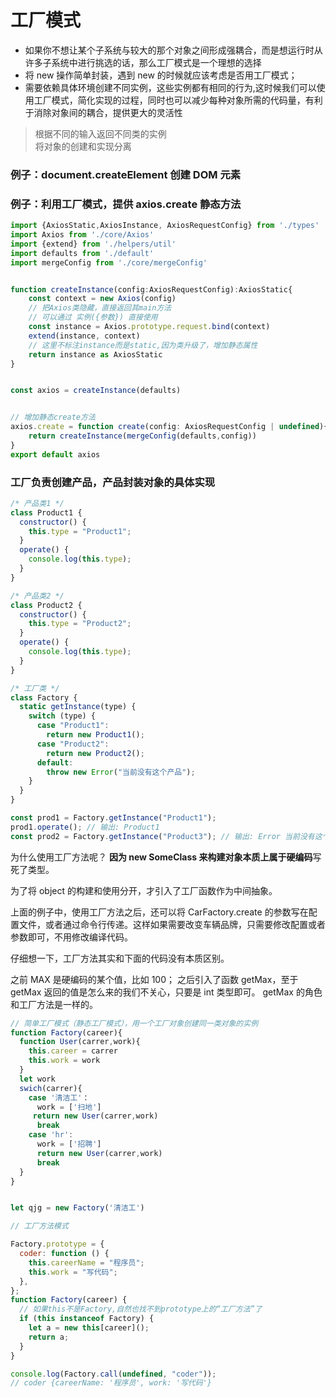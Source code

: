 # 工厂模式

- 如果你不想让某个子系统与较大的那个对象之间形成强耦合，而是想运行时从许多子系统中进行挑选的话，那么工厂模式是一个理想的选择
- 将 new 操作简单封装，遇到 new 的时候就应该考虑是否用工厂模式；
- 需要依赖具体环境创建不同实例，这些实例都有相同的行为,这时候我们可以使用工厂模式，简化实现的过程，同时也可以减少每种对象所需的代码量，有利于消除对象间的耦合，提供更大的灵活性

> 根据不同的输入返回不同类的实例  
> 将对象的创建和实现分离

### 例子：document.createElement 创建 DOM 元素

### 例子：利用工厂模式，提供 axios.create 静态方法

```js
import {AxiosStatic,AxiosInstance, AxiosRequestConfig} from './types'
import Axios from './core/Axios'
import {extend} from './helpers/util'
import defaults from './default'
import mergeConfig from './core/mergeConfig'


function createInstance(config:AxiosRequestConfig):AxiosStatic{
    const context = new Axios(config)
    // 把Axios类隐藏，直接返回其main方法
    // 可以通过 实例({参数}) 直接使用
    const instance = Axios.prototype.request.bind(context)
    extend(instance, context)
    // 这里不标注instance而是static,因为类升级了，增加静态属性
    return instance as AxiosStatic
}


const axios = createInstance(defaults)


// 增加静态create方法
axios.create = function create(config: AxiosRequestConfig | undefined){
    return createInstance(mergeConfig(defaults,config))
}
export default axios
```

### 工厂负责创建产品，产品封装对象的具体实现

```js
/* 产品类1 */
class Product1 {
  constructor() {
    this.type = "Product1";
  }
  operate() {
    console.log(this.type);
  }
}

/* 产品类2 */
class Product2 {
  constructor() {
    this.type = "Product2";
  }
  operate() {
    console.log(this.type);
  }
}

/* 工厂类 */
class Factory {
  static getInstance(type) {
    switch (type) {
      case "Product1":
        return new Product1();
      case "Product2":
        return new Product2();
      default:
        throw new Error("当前没有这个产品");
    }
  }
}

const prod1 = Factory.getInstance("Product1");
prod1.operate(); // 输出: Product1
const prod2 = Factory.getInstance("Product3"); // 输出: Error 当前没有这个产品
```

为什么使用工厂方法呢？
**因为 new SomeClass 来构建对象本质上属于硬编码**写死了类型。

为了将 object 的构建和使用分开，才引入了工厂函数作为中间抽象。

上面的例子中，使用工厂方法之后，还可以将 CarFactory.create 的参数写在配置文件，或者通过命令行传递。这样如果需要改变车辆品牌，只需要修改配置或者参数即可，不用修改编译代码。

仔细想一下，工厂方法其实和下面的代码没有本质区别。

之前 MAX 是硬编码的某个值，比如 100； 之后引入了函数 getMax，至于 getMax 返回的值是怎么来的我们不关心，只要是 int 类型即可。 getMax 的角色和工厂方法是一样的。

```js
// 简单工厂模式（静态工厂模式），用一个工厂对象创建同一类对象的实例
function Factory(career){
  function User(carrer,work){
    this.career = carrer
    this.work = work
  }
  let work
  swich(carrer){
    case '清洁工'：
      work = ['扫地']
     return new User(carrer,work)
      break
    case 'hr':
      work = ['招聘']
      return new User(carrer,work)
      break
  }
}


let qjg = new Factory('清洁工')

```

```js
// 工厂方法模式

Factory.prototype = {
  coder: function () {
    this.careerName = "程序员";
    this.work = "写代码";
  },
};
function Factory(career) {
  // 如果this不是Factory,自然也找不到prototype上的“工厂方法”了
  if (this instanceof Factory) {
    let a = new this[career]();
    return a;
  }
}

console.log(Factory.call(undefined, "coder"));
// coder {careerName: '程序员', work: '写代码'}
```

